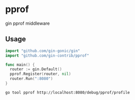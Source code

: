 # pprof

gin pprof middleware

## Usage

```go
import "github.com/gin-gonic/gin"
import "github.com/gin-contrib/pprof"

func main() {
  router := gin.Default()
  pprof.Register(router, nil)
  router.Run(":8080")
}
```

```bash
go tool pprof http://localhost:8080/debug/pprof/profile
```
